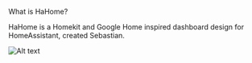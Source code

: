 What is HaHome?

HaHome is a Homekit and Google Home inspired dashboard design for HomeAssistant, created Sebastian.



![Alt text](w_300/IMG_0277-left.png)
